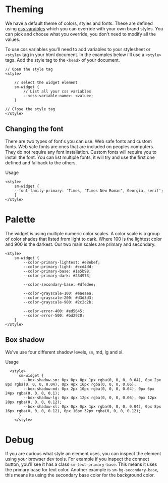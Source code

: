 # Theming

We have a default theme of colors, styles and fonts. These are defined using [css varaibles](https://developer.mozilla.org/en-US/docs/Web/CSS/Using_CSS_custom_properties) which you can override with your own brand styles. You can pick and choose what you override, you don't need to modify all the values.

To use css variables you'll need to add variables to your stylesheet or `<style>` tag in your html document. In the examples below i'll use a `<style>` tags. Add the style tag to the `<head>` of your document.

```
// Open the style tag
<style>

    // select the widget element
    sm-widget {
        // List all your css variables
        --<css-variable-name>: <value>;
    }

// Close the style tag
</style>
```

## Changing the font

There are two types of font's you can use. Web safe fonts and custom fonts. Web safe fonts are ones that are included on peoples computers. They do not require any font installation. Custom fonts will require you to install the font. You can list multiple fonts, it will try and use the first one defined and fallback to the others.

Usage

```
<style>
    sm-widget {
    --font-family-primary: 'Times, "Times New Roman", Georgia, serif';
    }
</style>
```

# Palette

The widget is using multiple numeric color scales. A color scale is a group of color shades that listed from light to dark. Where 100 is the lightest color and 900 is the darkest. Our two main scales are primary and secondary.

```
<style>
    sm-widget {
        --color-primary-lightest: #e8ebef;
        --color-primary-light: #ccd4dd;
        --color-primary-base: #1e5b98;
        --color-primary-dark: #234973;

        --color-secondary-base: #dfedee;

        --color-grayscale-100: #eaeaea;
        --color-grayscale-200: #d3d3d3;
        --color-grayscale-900: #2c2c2b;

        --color-error-400: #ed5645;
        --color-error-500: #bd2920;
    }
</style>
```

## Box shadow

We've use four different shadow levels, `sm`, md, lg and xl.

Usage

```
  <style>
      sm-widget {
        --box-shadow-sm: 0px 0px 0px 1px rgba(0, 0, 0, 0.04), 0px 2px 8px rgba(0, 0, 0, 0.04), 0px 4px 16px rgba(0, 0, 0, 0.06);
        --box-shadow-md: 0px 2px 10px rgba(0, 0, 0, 0.04), 0px 6px 24px rgba(0, 0, 0, 0.1);
        --box-shadow-lg: 0px 4px 12px rgba(0, 0, 0, 0.06), 0px 12px 28px rgba(0, 0, 0, 0.12);
        --box-shadow-xl: 0px 0px 0px 1px rgba(0, 0, 0, 0.04), 0px 8px 16px rgba(0, 0, 0, 0.12), 0px 16px 32px rgba(0, 0, 0, 0.12);
      }
    </style>
```

# Debug

If you are curious what style an element uses, you can inspect the element using your browser dev tools. For example if you inspect the connect button, you'll see it has a class `sm-text-primary-base`. This means it uses the primary base for text color. Another example is `sm-bg-secondary-base`, this means its using the secondary base color for the background color.
